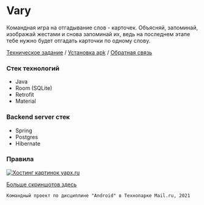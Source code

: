 # Vary

Командная игра на отгадывание слов - карточек. Объясняй, запоминай, изображай жестами и снова запоминай их, ведь на последнем этапе тебе нужно будет отгадать карточки по одному слову. 

[Техническое задание](https://docs.google.com/document/d/1AsyYsCpb5-TdwodNP_iponvgHtCiFXV5i9ub5UHbqQc/edit)
/ [Установка apk](https://drive.google.com/file/d/1aexpn_z5O0WfsnvRC_vq7pPEeOfgcp3s/view?usp=sharing)
/ [Обратная связь](https://t.me/sntgl)

### Стек технологий
* Java
* Room (SQLite)
* Retrofit
* Material

### Backend server стек
* Spring
* Postgres
* Hibernate

### Правила

<a href="https://yapx.ru/v/OQa7d" title="Фотография загружена на фотохостинг yapx.ru"><img src="https://i.yapx.ru/OQa7d.jpg" alt="Хостинг картинок yapx.ru"></a>

[Больше скриншотов здесь](https://yapx.ru/v/OQa7V)

```Командный проект по дисциплине "Android" в Технопарке Mail.ru, 2021```
